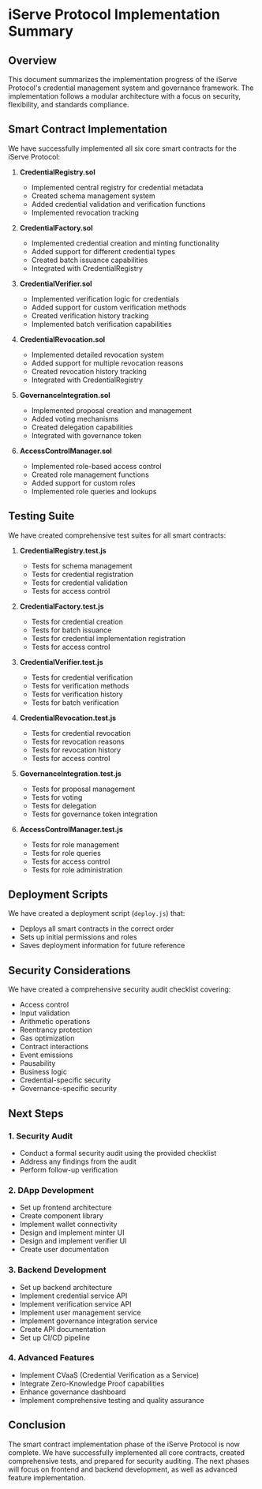 # iServe Protocol Implementation Summary

## Overview

This document summarizes the implementation progress of the iServe Protocol's credential management system and governance framework. The implementation follows a modular architecture with a focus on security, flexibility, and standards compliance.

## Smart Contract Implementation

We have successfully implemented all six core smart contracts for the iServe Protocol:

1. **CredentialRegistry.sol**
   - Implemented central registry for credential metadata
   - Created schema management system
   - Added credential validation and verification functions
   - Implemented revocation tracking

2. **CredentialFactory.sol**
   - Implemented credential creation and minting functionality
   - Added support for different credential types
   - Created batch issuance capabilities
   - Integrated with CredentialRegistry

3. **CredentialVerifier.sol**
   - Implemented verification logic for credentials
   - Added support for custom verification methods
   - Created verification history tracking
   - Implemented batch verification capabilities

4. **CredentialRevocation.sol**
   - Implemented detailed revocation system
   - Added support for multiple revocation reasons
   - Created revocation history tracking
   - Integrated with CredentialRegistry

5. **GovernanceIntegration.sol**
   - Implemented proposal creation and management
   - Added voting mechanisms
   - Created delegation capabilities
   - Integrated with governance token

6. **AccessControlManager.sol**
   - Implemented role-based access control
   - Created role management functions
   - Added support for custom roles
   - Implemented role queries and lookups

## Testing Suite

We have created comprehensive test suites for all smart contracts:

1. **CredentialRegistry.test.js**
   - Tests for schema management
   - Tests for credential registration
   - Tests for credential validation
   - Tests for access control

2. **CredentialFactory.test.js**
   - Tests for credential creation
   - Tests for batch issuance
   - Tests for credential implementation registration
   - Tests for access control

3. **CredentialVerifier.test.js**
   - Tests for credential verification
   - Tests for verification methods
   - Tests for verification history
   - Tests for batch verification

4. **CredentialRevocation.test.js**
   - Tests for credential revocation
   - Tests for revocation reasons
   - Tests for revocation history
   - Tests for access control

5. **GovernanceIntegration.test.js**
   - Tests for proposal management
   - Tests for voting
   - Tests for delegation
   - Tests for governance token integration

6. **AccessControlManager.test.js**
   - Tests for role management
   - Tests for role queries
   - Tests for access control
   - Tests for role administration

## Deployment Scripts

We have created a deployment script (`deploy.js`) that:
- Deploys all smart contracts in the correct order
- Sets up initial permissions and roles
- Saves deployment information for future reference

## Security Considerations

We have created a comprehensive security audit checklist covering:
- Access control
- Input validation
- Arithmetic operations
- Reentrancy protection
- Gas optimization
- Contract interactions
- Event emissions
- Pausability
- Business logic
- Credential-specific security
- Governance-specific security

## Next Steps

### 1. Security Audit
- Conduct a formal security audit using the provided checklist
- Address any findings from the audit
- Perform follow-up verification

### 2. DApp Development
- Set up frontend architecture
- Create component library
- Implement wallet connectivity
- Design and implement minter UI
- Design and implement verifier UI
- Create user documentation

### 3. Backend Development
- Set up backend architecture
- Implement credential service API
- Implement verification service API
- Implement user management service
- Implement governance integration service
- Create API documentation
- Set up CI/CD pipeline

### 4. Advanced Features
- Implement CVaaS (Credential Verification as a Service)
- Integrate Zero-Knowledge Proof capabilities
- Enhance governance dashboard
- Implement comprehensive testing and quality assurance

## Conclusion

The smart contract implementation phase of the iServe Protocol is now complete. We have successfully implemented all core contracts, created comprehensive tests, and prepared for security auditing. The next phases will focus on frontend and backend development, as well as advanced feature implementation.